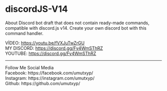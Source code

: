 # discordJS-V14
About Discord bot draft that does not contain ready-made commands, compatible with discord.js v14. Create your own discord bot with this command handler.

VİDEO: https://youtu.be/fVXJuTwZrGU<br>
MY DISCORD: https://discord.gg/Fy4WmSThRZ<br>
YOUTUBE: https://discord.gg/Fy4WmSThRZ<br>
<hr>
Follow Me Social Media<br>
Facebook: https://facebook.com/umutxyp/<br>
Instagram: https://instagram.com/umutxyp/<br>
Github: https://github.com/umutxyp/<br>
